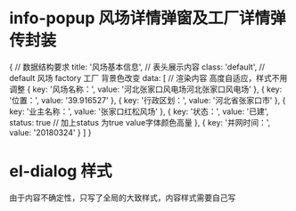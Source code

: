<!-- 公共组建文档 -->
# info-popup 风场详情弹窗及工厂详情弹传封装
  { // 数据结构要求
    title: '风场基本信息', // 表头展示内容
    class: 'default', // default 风场 factory 工厂 背景色改变
    data: [ // 渲染内容 高度自适应，样式不用调整
      {
        key: '风场名称：',
        value: '河北张家口风电场河北张家口风电场'
      }, {
        key: '位置：',
        value: '39.916527'
      }, {
        key: '行政区划：',
        value: '河北省张家口市'
      }, {
        key: '业主名称：',
        value: '张家口红松风场'
      }, {
        key: '状态：',
        value: '已建',
        status: true // 加上status 为true value字体颜色高量
      }, {
        key: '并网时间：',
        value: '20180324'
      }
    ]
  }
# el-dialog 样式
由于内容不确定性，只写了全局的大致样式，内容样式需要自己写